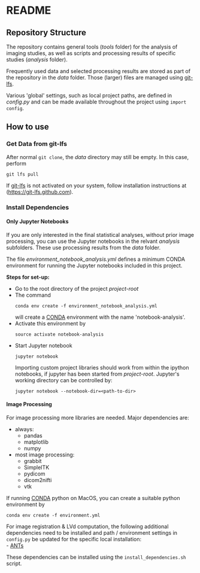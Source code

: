 # README

## Repository Structure

The repository contains general tools (*tools* folder) for the analysis of imaging studies,
as well as scripts and processing results of specific studies (*analysis* folder).

Frequently used data and selected processing results are stored as part
of the repository in the *data* folder.
Those (larger) files are managed using [git-lfs](https://git-lfs.github.com).

Various 'global' settings, such as local project paths, are defined in
*config.py* and can be made available throughout the project using
`import config`.


## How to use

### Get Data from git-lfs

After normal `git clone`, the *data* directory may still be empty.
In this case, perform 
```
git lfs pull
```

If [git-lfs](https://git-lfs.github.com) is not activated on your
system, follow installation instructions at (https://git-lfs.github.com).


### Install Dependencies

#### Only Jupyter Notebooks

If you are only interested in the final statistical analyses, without prior image processing, 
you can use the Jupyter notebooks in the relvant *analysis* subfolders.
These use processing results from the *data* folder.

The file *environment_notebook_analysis.yml* defines a minimum CONDA environment for
running the Jupyter notebooks included in this project.

**Steps for set-up:**
- Go to the root directory of the project *project-root*
- The command
    ```
    conda env create -f environment_notebook_analysis.yml
    ```
    will create a [CONDA](https://conda.io/docs/) environment with the name 'notebook-analysis'.
- Activate this environment by
    ```
    source activate notebook-analysis
    ```
- Start Jupyter notebook
    ```
    jupyter notebook
    ```
    Importing custom project libraries should work from within the ipython notebooks, 
    if jupyter has been started from *project-root*.
    Jupyter's working directory can be controlled by:
    ```
    jupyter notebook --notebook-dir=<path-to-dir>
    ```
      

#### Image Processing

For image processing more libraries are needed.
Major dependencies are:

- always:
    - pandas
    - matplotlib
    - numpy
- most image processing:
    - grabbit
    - SimpleITK
    - pydicom
    - dicom2nifti
    - vtk

If running [CONDA](https://conda.io/docs/) python on MacOS,
you can create a suitable python environment by
```
conda env create -f environment.yml
```

For image registration & LVd computation, the following additional dependencies need to be installed
and path / environment settings in `config.py` be updated for the specific local installation:  
    - [ANTs](http://stnava.github.io/ANTs/)

These dependencies can be installed using the `install_dependencies.sh` script.    